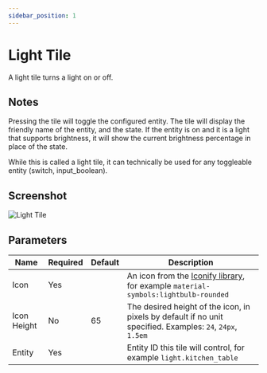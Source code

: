 ```yaml
---
sidebar_position: 1
---
```


# Light Tile

A light tile turns a light on or off.

## Notes

Pressing the tile will toggle the configured entity. The tile will display the friendly name of the entity, and the state. If the entity is on and it is a light that supports brightness, it will show the current brightness percentage in place of the state.

While this is called a light tile, it can technically be used for any toggleable entity (switch, input_boolean).

## Screenshot
![Light Tile](/img/light_tile.png)

## Parameters
|Name|Required|Default|Description|
|---|---|---|---|
|Icon|Yes||An icon from the [Iconify library](https://icon-sets.iconify.design/), for example `material-symbols:lightbulb-rounded`|
|Icon Height|No|65|The desired height of the icon, in pixels by default if no unit specified. Examples: `24`, `24px`, `1.5em`|
|Entity|Yes||Entity ID this tile will control, for example `light.kitchen_table`|